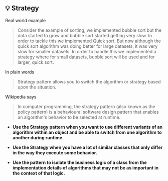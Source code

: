 💡 Strategy
--------

Real world example
> Consider the example of sorting, we implemented bubble sort but the data started to grow and bubble sort started getting very slow. In order to tackle this we implemented Quick sort. But now although the quick sort algorithm was doing better for large datasets, it was very slow for smaller datasets. In order to handle this we implemented a strategy where for small datasets, bubble sort will be used and for larger, quick sort.

In plain words
> Strategy pattern allows you to switch the algorithm or strategy based upon the situation.

Wikipedia says
> In computer programming, the strategy pattern (also known as the policy pattern) is a behavioural software design pattern that enables an algorithm's behavior to be selected at runtime.


- **Use the Strategy pattern when you want to use different variants of an algorithm within an object and be able to switch from one algorithm to another during runtime.**

- **Use the Strategy when you have a lot of similar classes that only differ in the way they execute some behavior.**

- **Use the pattern to isolate the business logic of a class from the implementation details of algorithms that may not be as important in the context of that logic.**



